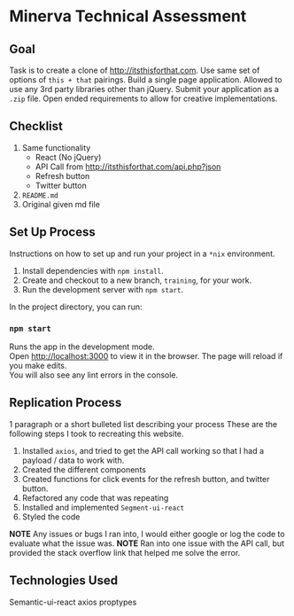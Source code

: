 # Minerva Technical Assessment

## Goal

Task is to create a clone of http://itsthisforthat.com.
Use same set of options of `this + that` pairings.
Build a single page application.
Allowed to use any 3rd party libraries other than jQuery.
Submit your application as a `.zip` file.
Open ended requirements to allow for creative implementations.

## Checklist

1. Same functionality
   - React (No jQuery)
   - API Call from http://itsthisforthat.com/api.php?json
   - Refresh button
   - Twitter button
2. `README.md`
3. Original given md file

## Set Up Process

Instructions on how to set up and run your project in a `*nix` environment.

1. Install dependencies with `npm install`.
2. Create and checkout to a new branch, `training`, for your work.
3. Run the development server with `npm start`.

In the project directory, you can run:

### `npm start`

Runs the app in the development mode.<br>
Open [http://localhost:3000](http://localhost:3000) to view it in the browser.
The page will reload if you make edits.<br>
You will also see any lint errors in the console.

## Replication Process

1 paragraph or a short bulleted list describing your process
These are the following steps I took to recreating this website.

1. Installed `axios`, and tried to get the API call working so that I had a payload / data to work with.
2. Created the different components
3. Created functions for click events for the refresh button, and twitter button.
4. Refactored any code that was repeating
5. Installed and implemented `Segment-ui-react`
6. Styled the code

**NOTE** Any issues or bugs I ran into, I would either google or log the code to evaluate what the issue was.
**NOTE** Ran into one issue with the API call, but provided the stack overflow link that helped me solve the error.

## Technologies Used

Semantic-ui-react
axios
proptypes
